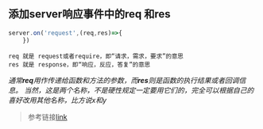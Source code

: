 ## 添加server响应事件中的req 和res
```js
server.on('request',(req,res)=>{
    }) 
```
    req 就是 request或者require，即“请求，需求，要求”的意思
    res 就是 response，即“响应，反应，答复”的意思
*通常**req**用作传递给函数和方法的参数，而**res**则是函数的执行结果或者回调信息。
当然，这是两个名称，不是硬性规定一定要用它们的，完全可以根据自己的喜好改用其他名称，比方说x和y*
>参考链接[link](https://zhidao.baidu.com/question/814198285797650172.html)